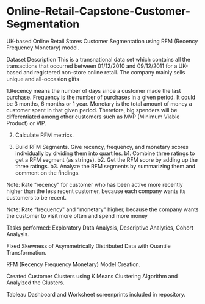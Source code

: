 # Online-Retail-Capstone-Customer-Segmentation
UK-based Online Retail Stores Customer Segmentation using RFM (Recency Frequency Monetary) model.

Dataset Description
This is a transnational data set which contains all the transactions that occurred 
between 01/12/2010 and 09/12/2011 for a UK-based and registered non-store online retail. 
The company mainly sells unique and all-occasion gifts


1.Recency means the number of days since a customer made the last purchase. 
Frequency is the number of purchases in a given period. It could be 3 months, 6 months or 1 year. 
Monetary is the total amount of money a customer spent in that given period. 
Therefore, big spenders will be differentiated among other customers such as MVP (Minimum Viable Product) or VIP.

2. Calculate RFM metrics.

3. Build RFM Segments. Give recency, frequency, and monetary scores individually by dividing them into quartiles.
  b1. Combine three ratings to get a RFM segment (as strings).
  b2. Get the RFM score by adding up the three ratings.
  b3. Analyze the RFM segments by summarizing them and comment on the findings.

Note: Rate “recency" for customer who has been active more recently higher than the less recent customer, 
because each company wants its customers to be recent.

Note: Rate “frequency" and “monetary" higher, because the company wants the customer to visit more often and spend more money

Tasks performed:
Exploratory Data Analysis, Descriptive Analytics, Cohort Analysis.

Fixed Skewness of Asymmetrically Distributed Data with Quantile Transformation.

RFM (Recency Frequency Monetary) Model Creation.

Created Customer Clusters using K Means Clustering Algorithm and Analyized the Clusters.

Tableau Dashboard and Worksheet screenprints included in repository.




